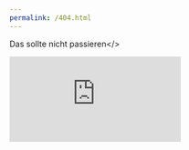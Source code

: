 ```yaml
---
permalink: /404.html
---
```

<a>Das sollte nicht passieren</>
<iframe width="auto" height="auto" src="https://www.youtube.com/embed/XPq3Y3MmnLU" title="YouTube video player" frameborder="0" allow="accelerometer; autoplay; clipboard-write; encrypted-media; gyroscope; picture-in-picture" allowfullscreen></iframe>

